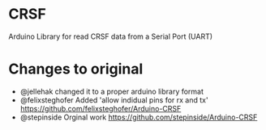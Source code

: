 # CRSF
Arduino Library for read CRSF data from a Serial Port (UART)

# Changes to original
- @jellehak changed it to a proper arduino library format
- @felixsteghofer Added 'allow indidual pins for rx and tx' https://github.com/felixsteghofer/Arduino-CRSF
- @stepinside Orginal work https://github.com/stepinside/Arduino-CRSF
